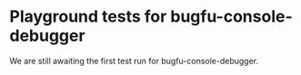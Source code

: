 # Playground tests for bugfu-console-debugger
We are still awaiting the first test run for bugfu-console-debugger.
